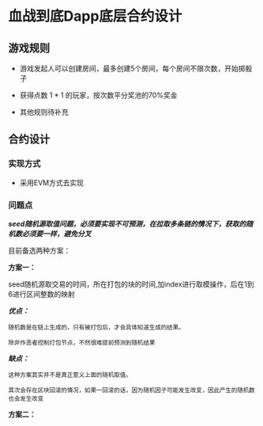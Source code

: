 # 血战到底Dapp底层合约设计

## 游戏规则

* 游戏发起人可以创建房间，最多创建5个房间，每个房间不限次数，开始掷骰子

* 获得点数 1 * 1 的玩家，按次数平分奖池的70%奖金

* 其他规则待补充


## 合约设计

### 实现方式

* 采用EVM方式去实现

### 问题点

 ***seed随机源取值问题，必须要实现不可预测，在拉取多条链的情况下，获取的随机数必须要一样，避免分叉***
 
 目前备选两种方案：
 
 **方案一：**
 
 seed随机源取交易的时间，所在打包的块的时间,加index进行取模操作，后在1到6进行区间整数的映射
 
 ***优点：***
 
    随机数是在链上生成的，只有被打包后，才会具体知道生成的结果。
    
    除非作恶者控制打包节点，不然很难提前预测到随机结果
    
 ***缺点：***
 
    这种方案其实并不是真正意义上面的随机取值。
    
    其次会存在区块回滚的情况，如果一回滚的话，因为随机因子可能发生改变，因此产生的随机数也会发生改变
 
 
 **方案二：**
 
 
